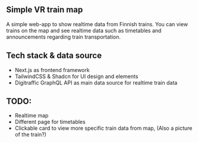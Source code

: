 ## Simple VR train map

A simple web-app to show realtime data from Finnish trains. You can view trains on the map and see realtime data such as timetables and announcements regarding train transportation.

## Tech stack & data source

- Next.js as frontend framework
- TailwindCSS & Shadcn for UI design and elements
- Digitraffic GraphQL API as main data source for realtime train data

## TODO:

- Realtime map
- Different page for timetables
- Clickable card to view more specific train data from map, (Also a picture of the train?)
